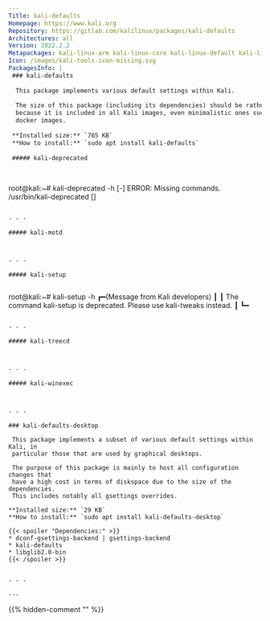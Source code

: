 ```yaml
---
Title: kali-defaults
Homepage: https://www.kali.org
Repository: https://gitlab.com/kalilinux/packages/kali-defaults
Architectures: all
Version: 2022.2.2
Metapackages: kali-linux-arm kali-linux-core kali-linux-default kali-linux-everything kali-linux-headless kali-linux-large kali-linux-nethunter kali-tools-database kali-tools-forensics kali-tools-information-gathering kali-tools-passwords kali-tools-post-exploitation kali-tools-reverse-engineering kali-tools-web kali-tools-windows-resources 
Icon: /images/kali-tools-icon-missing.svg
PackagesInfo: |
 ### kali-defaults
 
  This package implements various default settings within Kali.
   
  The size of this package (including its dependencies) should be rather limited
  because it is included in all Kali images, even minimalistic ones such as
  docker images.
 
 **Installed size:** `765 KB`  
 **How to install:** `sudo apt install kali-defaults`  
 
 ##### kali-deprecated
 
 
 ```
 root@kali:~# kali-deprecated -h
 [-] ERROR: Missing commands. /usr/bin/kali-deprecated <old-command> <new-command> [<url>]
 ```
 
 - - -
 
 ##### kali-motd
 
 
 
 - - -
 
 ##### kali-setup
 
 
 ```
 root@kali:~# kali-setup -h
 ┏━(Message from Kali developers)
 ┃
 ┃ The command kali-setup is deprecated. Please use kali-tweaks instead.
 ┃
 ┗━
 ```
 
 - - -
 
 ##### kali-treecd
 
 
 
 - - -
 
 ##### kali-winexec
 
 
 
 - - -
 
 ### kali-defaults-desktop
 
  This package implements a subset of various default settings within Kali, in
  particular those that are used by graphical desktops.
   
  The purpose of this package is mainly to host all configuration changes that
  have a high cost in terms of diskspace due to the size of the dependencies.
  This includes notably all gsettings overrides.
 
 **Installed size:** `29 KB`  
 **How to install:** `sudo apt install kali-defaults-desktop`  
 
 {{< spoiler "Dependencies:" >}}
 * dconf-gsettings-backend | gsettings-backend
 * kali-defaults
 * libglib2.0-bin
 {{< /spoiler >}}
 
 
 - - -
 
---
```

{{% hidden-comment "<!--Do not edit anything above this line-->" %}}
